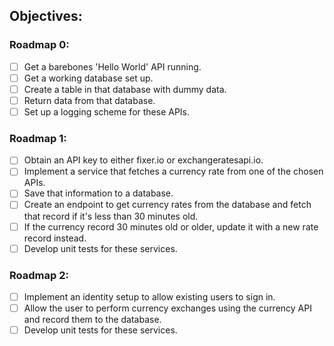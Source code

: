## Objectives:

### Roadmap 0:

* [ ] Get a barebones 'Hello World' API running.
* [ ] Get a working database set up.
* [ ] Create a table in that database with dummy data.
* [ ] Return data from that database.
* [ ] Set up a logging scheme for these APIs.

### Roadmap 1:

* [ ] Obtain an API key to either fixer.io or exchangeratesapi.io.
* [ ] Implement a service that fetches a currency rate from one of the chosen APIs.
* [ ] Save that information to a database.
* [ ] Create an endpoint to get currency rates from the database and fetch that record if it's less than 30 minutes old.
* [ ] If the currency record 30 minutes old or older, update it with a new rate record instead.
* [ ] Develop unit tests for these services.

### Roadmap 2:

* [ ] Implement an identity setup to allow existing users to sign in.
* [ ] Allow the user to perform currency exchanges using the currency API and record them to the database.
* [ ] Develop unit tests for these services.
